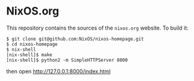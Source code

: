 NixOS.org
=========

This repository contains the sources of the `nixos.org` website.  To
build it:

    $ git clone git@github.com:NixOS/nixos-homepage.git
    $ cd nixos-homepage
    $ nix-shell
    [nix-shell]$ make
    [nix-shell]$ python2 -m SimpleHTTPServer 8000

then open http://127.0.0.1:8000/index.html
